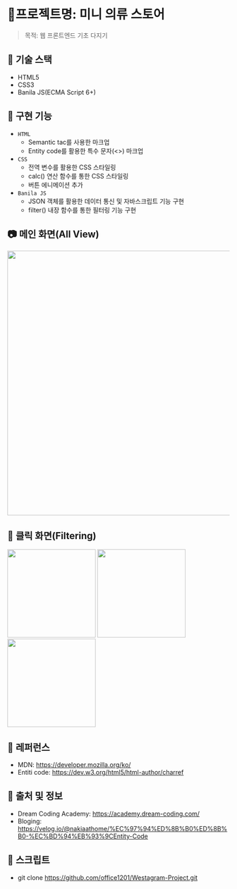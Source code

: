 # 🌼프로젝트명: 미니 의류 스토어

> 목적: 웹 프론트엔드 기초 다지기

## 🔨 기술 스택

- HTML5
- CSS3
- Banila JS(ECMA Script 6+)

## 🔨 구현 기능

- `HTML`
  - Semantic tac를 사용한 마크업
  - Entity code를 활용한 특수 문자(<>) 마크업
- `CSS`
  - 전역 변수를 활용한 CSS 스타일링
  - calc() 연산 함수를 통한 CSS 스타일링
  - 버튼 에니메이션 추가
- `Banila JS`
  - JSON 객체를 활용한 데이터 통신 및 자바스크립트 기능 구현
  - filter() 내장 함수를 통한 필터링 기능 구현

## 📷 메인 화면(All View)

<div width="600"><img width="600" src="https://user-images.githubusercontent.com/75716128/121380091-8f787d80-c97f-11eb-8a3a-50ecebd190c8.png">
<div/>

## 📸 클릭 화면(Filtering)

<div display="flex">
  <img width="200" src="https://user-images.githubusercontent.com/75716128/121380479-dc5c5400-c97f-11eb-90c3-2d776110f3d9.png">
  <img width="200" src="https://user-images.githubusercontent.com/75716128/121380488-de261780-c97f-11eb-8a97-94fde45e09e6.png">
  <img width="200" src="https://user-images.githubusercontent.com/75716128/121380501-dfefdb00-c97f-11eb-8eeb-bbbfcf6caf02.png">
<div />

## 📝 레퍼런스

- MDN: https://developer.mozilla.org/ko/
- Entiti code: https://dev.w3.org/html5/html-author/charref

## 🌄 출처 및 정보

- Dream Coding Academy: https://academy.dream-coding.com/
- Bloging: https://velog.io/@nakiaathome/%EC%97%94%ED%8B%B0%ED%8B%B0-%EC%BD%94%EB%93%9CEntity-Code

## 🎨 스크립트

- git clone https://github.com/office1201/Westagram-Project.git
